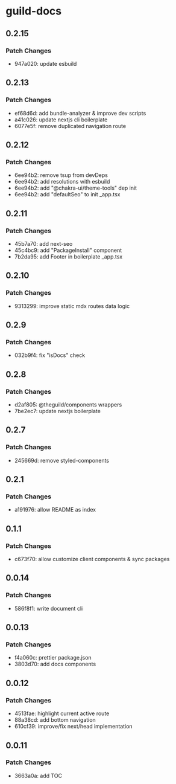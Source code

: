# guild-docs

## 0.2.15

### Patch Changes

- 947a020: update esbuild

## 0.2.13

### Patch Changes

- ef68d6d: add bundle-analyzer & improve dev scripts
- a41c026: update nextjs cli boilerplate
- 6077e5f: remove duplicated navigation route

## 0.2.12

### Patch Changes

- 6ee94b2: remove tsup from devDeps
- 6ee94b2: add resolutions with esbuild
- 6ee94b2: add "@chakra-ui/theme-tools" dep init
- 6ee94b2: add "defaultSeo" to init \_app.tsx

## 0.2.11

### Patch Changes

- 45b7a70: add next-seo
- 45c4bc9: add "PackageInstall" component
- 7b2da95: add Footer in boilerplate \_app.tsx

## 0.2.10

### Patch Changes

- 9313299: improve static mdx routes data logic

## 0.2.9

### Patch Changes

- 032b9f4: fix "isDocs" check

## 0.2.8

### Patch Changes

- d2af805: @theguild/components wrappers
- 7be2ec7: update nextjs boilerplate

## 0.2.7

### Patch Changes

- 245669d: remove styled-components

## 0.2.1

### Patch Changes

- a191976: allow README as index

## 0.1.1

### Patch Changes

- c673f70: allow customize client components & sync packages

## 0.0.14

### Patch Changes

- 586f8f1: write document cli

## 0.0.13

### Patch Changes

- f4a060c: prettier package.json
- 3803d70: add docs components

## 0.0.12

### Patch Changes

- 4513fae: highlight current active route
- 88a38cd: add bottom navigation
- 610cf39: improve/fix next/head implementation

## 0.0.11

### Patch Changes

- 3663a0a: add TOC
